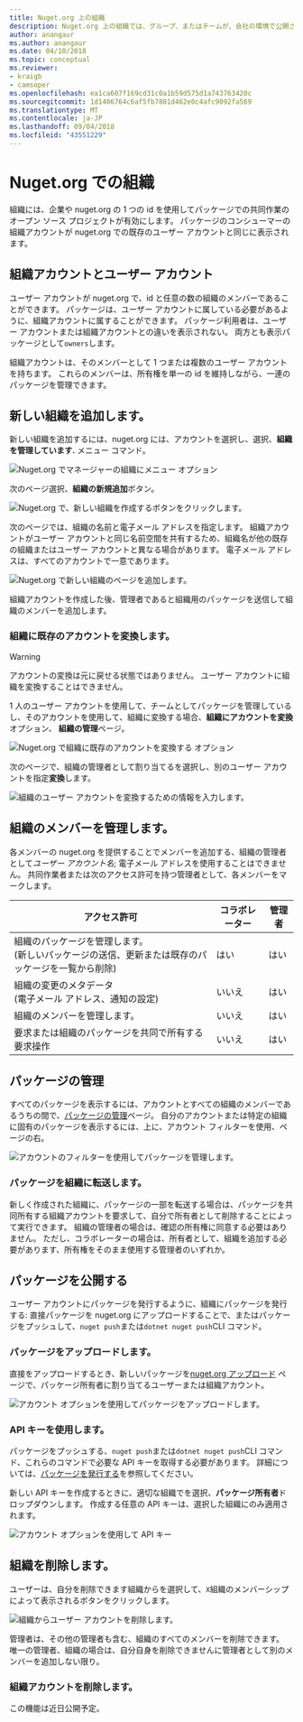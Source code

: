 ```yaml
---
title: Nuget.org 上の組織
description: Nuget.org 上の組織では、グループ、またはチームが、会社の環境で公開されているパッケージを管理できます。
author: anangaur
ms.author: anangaur
ms.date: 04/10/2018
ms.topic: conceptual
ms.reviewer:
- kraigb
- camsoper
ms.openlocfilehash: ea1ca607f169cd31c0a1b59d575d1a743763420c
ms.sourcegitcommit: 1d1406764c6af5fb7801d462e0c4afc9092fa569
ms.translationtype: MT
ms.contentlocale: ja-JP
ms.lasthandoff: 09/04/2018
ms.locfileid: "43551229"
---
```

# <a name="organization-on-nugetorg"></a>Nuget.org での組織

組織には、企業や nuget.org の 1 つの id を使用してパッケージでの共同作業のオープン ソース プロジェクトが有効にします。 パッケージのコンシューマーの組織アカウントが nuget.org での既存のユーザー アカウントと同じに表示されます。

## <a name="user-accounts-vs-organization-accounts"></a>組織アカウントとユーザー アカウント

ユーザー アカウントが nuget.org で、id と任意の数の組織のメンバーであることができます。 パッケージは、ユーザー アカウントに属している必要があるように、組織アカウントに属することができます。 パッケージ利用者は、ユーザー アカウントまたは組織アカウントとの違いを表示されない。 両方とも表示パッケージとして`owners`します。

組織アカウントは、そのメンバーとして 1 つまたは複数のユーザー アカウントを持ちます。 これらのメンバーは、所有権を単一の id を維持しながら、一連のパッケージを管理できます。

## <a name="adding-a-new-organization"></a>新しい組織を追加します。

新しい組織を追加するには、nuget.org には、アカウントを選択し、選択、**組織を管理しています.** メニュー コマンド。

![Nuget.org でマネージャーの組織にメニュー オプション](media/org-manage-option.png)

次のページ選択、**組織の新規追加**ボタン。

![Nuget.org で、新しい組織を作成するボタンをクリックします。](media/org-add-new-option.png)

次のページでは、組織の名前と電子メール アドレスを指定します。 組織アカウントがユーザー アカウントと同じ名前空間を共有するため、組織名が他の既存の組織またはユーザー アカウントと異なる場合があります。 電子メール アドレスは、すべてのアカウントで一意であります。

![Nuget.org で新しい組織のページを追加します。](media/org-add-new-page.png)

組織アカウントを作成した後、管理者であると組織用のパッケージを送信して組織のメンバーを追加します。

### <a name="transform-existing-account-to-an-organization"></a>組織に既存のアカウントを変換します。

> [!Warning]
> アカウントの変換は元に戻せる状態ではありません。 ユーザー アカウントに組織を変換することはできません。

1 人のユーザー アカウントを使用して、チームとしてパッケージを管理しているし、そのアカウントを使用して、組織に変換する場合、**組織にアカウントを変換**オプション、 **組織の管理**ページ。

![Nuget.org で組織に既存のアカウントを変換する オプション](media/org-transform-option.png)

次のページで、組織の管理者として割り当てるを選択し、別のユーザー アカウントを指定**変換**します。

![組織のユーザー アカウントを変換するための情報を入力します。](media/org-transform-page.png)

## <a name="managing-organization-members"></a>組織のメンバーを管理します。

各メンバーの nuget.org を提供することでメンバーを追加する、組織の管理者として*ユーザー アカウント名*; 電子メール アドレスを使用することはできません。 共同作業者または次のアクセス許可を持つ管理者として、各メンバーをマークします。

| アクセス許可 | コラボレーター | 管理者 |
| --- | --- | --- |
| 組織のパッケージを管理します。<br/>(新しいパッケージの送信、更新または既存のパッケージを一覧から削除) | はい | はい |
| 組織の変更のメタデータ<br/>(電子メール アドレス、通知の設定) | いいえ | はい |
| 組織のメンバーを管理します。 | いいえ | はい |
| 要求または組織のパッケージを共同で所有する要求操作 | いいえ | はい |

## <a name="managing-packages"></a>パッケージの管理

すべてのパッケージを表示するには、アカウントとすべての組織のメンバーであるうちの間で、[パッケージの管理](https://www.nuget.org/account/Packages)ページ。 自分のアカウントまたは特定の組織に固有のパッケージを表示するには、上に、アカウント フィルターを使用、ページの右。

![アカウントのフィルターを使用してパッケージを管理します。](media/org-manage-packages-option.png)

### <a name="transferring-packages-to-an-organization"></a>パッケージを組織に転送します。
新しく作成された組織に、パッケージの一部を転送する場合は、パッケージを共同所有する組織アカウントを要求して、自分で所有者として削除することによって実行できます。 組織の管理者の場合は、確認の所有権に同意する必要はありません。 ただし、コラボレーターの場合は、所有者として、組織を追加する必要があります、所有権をそのまま使用する管理者のいずれか。

## <a name="publishing-packages"></a>パッケージを公開する

ユーザー アカウントにパッケージを発行するように、組織にパッケージを発行する: 直接パッケージを nuget.org にアップロードすることで、またはパッケージをプッシュして、`nuget push`または`dotnet nuget push`CLI コマンド。

### <a name="uploading-packages"></a>パッケージをアップロードします。

直接をアップロードするとき、新しいパッケージを[nuget.org アップロード](https://www.nuget.org/packages/manage/upload) ページで、パッケージ所有者に割り当てるユーザーまたは組織アカウント。

![アカウント オプションを使用してパッケージをアップロードします。](media/org-upload-option.png)

### <a name="using-api-keys"></a>API キーを使用します。

パッケージをプッシュする、`nuget push`または`dotnet nuget push`CLI コマンド、これらのコマンドで必要な API キーを取得する必要があります。 詳細については、[パッケージを発行する](../quickstart/create-and-publish-a-package-using-visual-studio.md#publish-the-package)を参照してください。

新しい API キーを作成するときに、適切な組織でを選択、**パッケージ所有者**ドロップダウンします。 作成する任意の API キーは、選択した組織にのみ適用されます。

![アカウント オプションを使用して API キー](media/org-apikey-option.png)

## <a name="removing-an-organization"></a>組織を削除します。

ユーザーは、自分を削除できます組織からを選択して、`X`組織のメンバーシップによって表示されるボタンをクリックします。

![組織からユーザー アカウントを削除します。](media/org-remove-self-option.png)

管理者は、その他の管理者も含む、組織のすべてのメンバーを削除できます。 唯一の管理者、組織の場合は、自分自身を削除できませんに管理者として別のメンバーを追加しない限り。

### <a name="deleting-an-organization-account"></a>組織アカウントを削除します。

この機能は近日公開予定。
